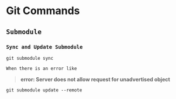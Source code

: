 # Git Commands

## `Submodule` 

### `Sync and Update Submodule` 

`git submodule sync`

`When there is an error like` 

> **error: Server does not allow request for unadvertised object**



`git submodule update --remote`

